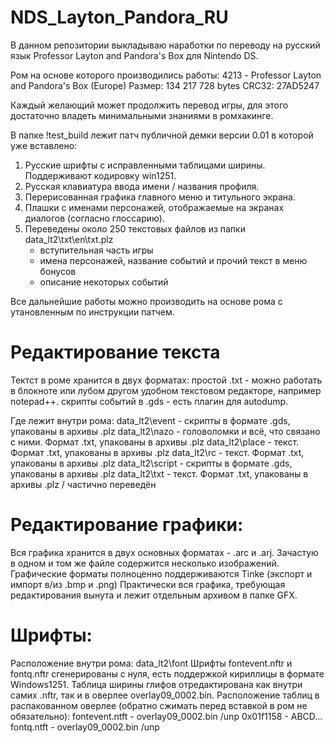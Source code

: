 # NDS_Layton_Pandora_RU
В данном репозитории выкладываю наработки по переводу на русский язык Professor Layton and Pandora's Box для Nintendo DS.

Ром на основе которого производились работы:
4213 - Professor Layton and Pandora's Box (Europe)
Размер: 134 217 728 bytes
 CRC32: 27AD5247

Каждый желающий может продолжить перевод игры, для этого достаточно владеть минимальными знаниями в ромхакинге.

В папке !test_build лежит патч публичной демки версии 0.01 в которой уже вставлено:
1. Русские шрифты с исправленными таблицами ширины. Поддерживают кодировку win1251.
2. Русская клавиатура ввода имени / названия профиля.
3. Перерисованная графика главного меню и титульного экрана.
4. Плашки с именами персонажей, отображаемые на экранах диалогов (согласно глоссарию).
5. Переведены около 250 текстовых файлов из папки data_lt2\txt\en\txt.plz
	- вступительная часть игры
	- имена персонажей, название событий и прочий текст в меню бонусов
	- описание некоторых событий

Все дальнейшие работы можно производить на основе рома с утановленным по инструкции патчем.

Редактирование текста
===========================================
Тектст в роме хранится в двух форматах:
простой .txt - можно работать в блокноте или лубом другом удобном текстовом редакторе, например notepad++.
скрипты событий в .gds - есть плагин для autodump.

Где лежит внутри рома:
data_lt2\event	- скрипты в формате .gds, упакованы в архивы .plz
data_lt2\nazo	- головоломки и всё, что связано с ними. Формат .txt, упакованы в архивы .plz
data_lt2\place	- текст. Формат .txt, упакованы в архивы .plz
data_lt2\rc	- текст. Формат .txt, упакованы в архивы .plz
data_lt2\script	- скрипты в формате .gds, упакованы в архивы .plz
data_lt2\txt	- текст. Формат .txt, упакованы в архивы .plz / частично переведён


Редактирование графики:
===========================================
Вся графика хранится в двух основных форматах - .arc и .arj. Зачастую в одном и том же файле содержится несколько изображений.
Графические форматы полноценно поддерживаются Tinke (экспорт и импорт в/из .bmp и .png)
Практически вся графика, требующая редактирования вынута и лежит отдельным архивом в папке GFX.

Шрифты:
===========================================
Расположение внутри рома:
data_lt2\font
Шрифты fontevent.nftr и fontq.nftr сгенерированы с нуля, есть поддержкой кириллицы в формате Windows1251.
Таблица ширины глифов отредактирована как внутри самих .nftr, так и в оверлее overlay09_0002.bin.
Расположение таблиц в распакованном оверлее (обратно сжимать перед вставкой в ром не обязательно):
fontevent.ntft	- overlay09_0002.bin /unp 0x01f1158 - ABCD...
fontq.ntft	- overlay09_0002.bin /unp 
